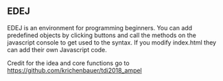 ## EDEJ

EDEJ is an environment for programming beginners. You can add predefined objects by clicking buttons and call the methods on the javascript console to get used to the syntax. If you modify index.html they can add their own Javascript code.

Credit for the idea and core functions go to https://github.com/krichenbauer/tdi2018_ampel

